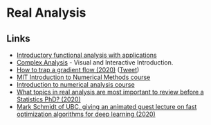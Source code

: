 # Real Analysis

## Links

* [Introductory functional analysis with applications](http://www-personal.acfr.usyd.edu.au/spns/cdm/resources/Kreyszig%20-%20Introductory%20Functional%20Analysis%20with%20Applications.pdf)
* [Complex Analysis](https://complex-analysis.com/) - Visual and Interactive Introduction.
* [How to trap a gradient flow \(2020\)](https://www.youtube.com/watch?v=IFQNOxQLxTg) \([Tweet](https://twitter.com/SebastienBubeck/status/1230140379237769216)\)
* [MIT Introduction to Numerical Methods course](https://github.com/mitmath/18335)
* [Introduction to numerical analysis course](https://github.com/mitmath/18330)
* [What topics in real analysis are most important to review before a Statistics PhD? \(2020\)](https://www.reddit.com/r/statistics/comments/flmo8z/e_what_topics_in_real_analysis_are_most_important/)
* [Mark Schmidt of UBC, giving an animated guest lecture on fast optimization algorithms for deep learning \(2020\)](https://www.youtube.com/watch?v=nk4M-kYvaNU)

